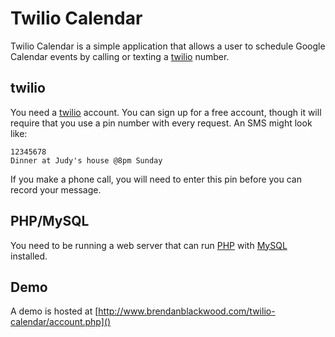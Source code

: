 Twilio Calendar
========

Twilio Calendar is a simple application that allows a user to schedule Google Calendar events by calling or texting a [twilio](http://www.twilio.com) number.


twilio
------

You need a [twilio](http://www.twilio.com) account. You can sign up for a free account, though it will require that you use a pin number with every request.
An SMS might look like:

	12345678
	Dinner at Judy's house @8pm Sunday

If you make a phone call, you will need to enter this pin before you can record your message.


PHP/MySQL
------

You need to be running a web server that can run [PHP](http://www.php.net) with [MySQL](http://www.mysql.com/) installed.


Demo
------

A demo is hosted at [http://www.brendanblackwood.com/twilio-calendar/account.php]()